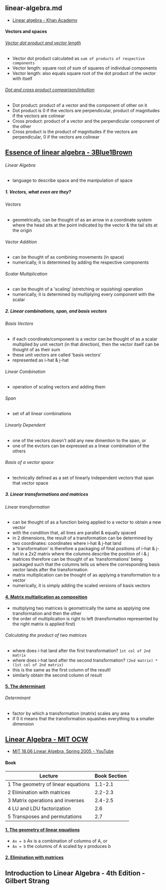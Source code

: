 ## linear-algebra.md

- [Linear algebra - Khan Academy](https://www.khanacademy.org/math/linear-algebra)

#### Vectors and spaces

###### [Vector dot product and vector length](https://www.khanacademy.org/math/linear-algebra/vectors-and-spaces/dot-cross-products/v/vector-dot-product-and-vector-length)

- Vector dot product calculated as `sum of products of respective components`
- Vector length: square root of sum of squares of individual components
- Vector length: also equals square root of the dot product of the vector with itself

###### [Dot and cross product comparison/intuition](https://www.khanacademy.org/math/linear-algebra/vectors-and-spaces/dot-cross-products/v/dot-and-cross-product-comparison-intuition)

- Dot product: product of a vector and the component of other on it
- Dot product is 0 if the vectors are perpendicular, product of magnitudes if the vectors are colinear
- Cross product: product of a vector and the perpendicular component of the other
- Cross product is the product of magnitudes if the vectors are perpendicular, 0 if the vectors are colinear


## [Essence of linear algebra - 3Blue1Brown](https://www.youtube.com/playlist?list=PLZHQObOWTQDPD3MizzM2xVFitgF8hE_ab)

###### Linear Algebra

- language to describe space and the manipulation of space



##### 1. Vectors, what even are they?

###### Vectors

- geometrically, can be thought of as an arrow in a coordinate system where the head sits at the point indicated by the vector & the tail sits at the origin 

###### Vector Addition

- can be thought of as combining movements (in space) 
- numerically, it is determined by adding the respective components 

###### Scalar Multiplication

- can be thought of a 'scaling' (stretching or squishing) operation
- numerically, it is determined by multiplying every component with the scalar

##### 2. Linear combinations, span, and basis vectors

###### Basis Vectors

- if each coordinate/component is a vector can be thought of as a scalar multiplied by unit vectort (in that direction), then the vector itself can be thought of as their sum
- these unit vectors are called 'basis vectors' 
- represented as i-hat & j-hat

###### Linear Combination

- operation of scaling vectors and adding them

###### Span

- set of all linear combinations

###### Linearly Dependent

- one of the vectors doesn't add any new dimention to the span, or
- one of the evctors can be expressed as a linear combination of the others

###### Basis of a vector space

- technically defined as a set of linearly independent vectors that span that vector space 

##### 3. Linear transformations and matrices

###### Linear transformation

- can be thought of as a function being applied to a vector to obtain a new vector
- with the condition that, all lines are parallel & equally spaced
- in 2 dimensions, the result of a transformation can be determined by two coordinates: coordinates where i-hat & j-hat land
- a 'transformation' is therefore a packaging of final positions of i-hat & j-hat in a 2x2 matrix where the columns describe the position of i & j 
- matrices therefore can be thought of as 'transformations' being packaged such that the columns tells us where the corresponding basis vector lands after the transformation
- matrix multiplication can be thought of as applying a transformation to a vector
- numerically, it is simply adding the scaled versions of basis vectors


#### [4. Matrix multiplication as composition](https://youtu.be/XkY2DOUCWMU)

- multiplying two matrices is geometrically the same as applying one transformation and then the other
- the order of multiplication is right to left (transformation represented by the right matrix is applied first)

###### Calculating the product of two matrices

- where does i-hat land after the first transformation? `1st col of 2nd matrix`
- where does i-hat land after the second transformation? `(2nd matrix) * (1st col of 2nd matrix)`
- this is the same as the first column of the result!
- similarly obtain the second column of result

#### [5. The determinant](https://youtu.be/Ip3X9LOh2dk)

###### Determinant

- factor by which a transformation (matrix) scales any area
- if 0 it means that the transformation squashes everything to a smaller dimension 


## [Linear Algebra - MIT OCW](https://ocw.mit.edu/courses/mathematics/18-06-linear-algebra-spring-2010/)

- [MIT 18.06 Linear Algebra, Spring 2005 - YouTube](https://www.youtube.com/playlist?list=PLE7DDD91010BC51F8)

#### Book
| Lecture | Book Section |
| --- | --- |
| 1	The geometry of linear equations |	1.1-2.1 |
| 2	Elimination with matrices |	2.2-2.3 |
| 3	Matrix operations and inverses |	2.4-2.5 |
| 4	LU and LDU factorization |	2.6 |
| 5	Transposes and permutations |	2.7 |

#### [1. The geometry of linear equations](https://youtu.be/ZK3O402wf1c)

- `Ax = b` Ax is a combination of columns of A, or
- `Ax = b` the columns of A scaled by x produces b

#### [2. Elimination with matrices](https://youtu.be/QVKj3LADCnA)

## Introduction to Linear Algebra - 4th Edition - Gilbert Strang





